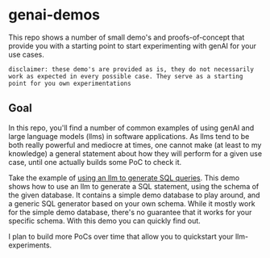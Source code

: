 # genai-demos
This repo shows a number of small demo's and proofs-of-concept that provide you with a starting point to start experimenting with genAI for your use cases.


```disclaimer: these demo's are provided as is, they do not necessarily work as expected in every possible case. They serve as a starting point for you own experimentations```

## Goal

In this repo, you'll find a number of common examples of using genAI and large language models (llms) in software applications. As llms tend to be both really powerful and mediocre at times, one cannot make (at least to my knowledge) a general statement about how they will perform for a given use case, until one actually builds some PoC to check it.

Take the example of [using an llm to generate SQL queries](free-text-sql-queries/). This demo shows how to use an llm to generate a SQL statement, using the schema of the given database. It contains a simple demo database to play around, and a generic SQL generator based on your own schema.
While it mostly work for the simple demo database, there's no guarantee that it works for your specific schema. With this demo you can quickly find out.


I plan to build more PoCs over time that allow you to quickstart your llm-experiments.




